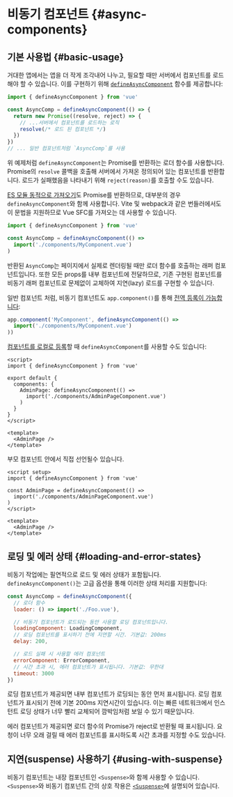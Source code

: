 # 비동기 컴포넌트 {#async-components}

## 기본 사용법 {#basic-usage}

거대한 앱에서는 앱을 더 작게 조각내어 나누고, 필요할 때만 서버에서 컴포넌트를 로드해야 할 수 있습니다.
이를 구현하기 위해 [`defineAsyncComponent`](/api/general.html#defineasynccomponent) 함수를 제공합니다:

```js
import { defineAsyncComponent } from 'vue'

const AsyncComp = defineAsyncComponent(() => {
  return new Promise((resolve, reject) => {
    // ...서버에서 컴포넌트를 로드하는 로직
    resolve(/* 로드 된 컴포넌트 */)
  })
})
// ... 일반 컴포넌트처럼 `AsyncComp`를 사용 
```

위 예제처럼 `defineAsyncComponent`는 Promise를 반환하는 로더 함수를 사용합니다.
Promise의 `resolve` 콜백을 호출해 서버에서 가져온 정의되어 있는 컴포넌트를 반환합니다.
로드가 실패했음을 나타내기 위해 `reject(reason)`를 호출할 수도 있습니다.

[ES 모듈 동적으로 가져오기](https://developer.mozilla.org/en-US/docs/Web/JavaScript/Reference/Operators/import)도 Promise를 반환하므로, 대부분의 경우 `defineAsyncComponent`와 함께 사용합니다.
Vite 및 webpack과 같은 번들러에서도 이 문법을 지원하므로 Vue SFC를 가져오는 데 사용할 수 있습니다.

```js
import { defineAsyncComponent } from 'vue'

const AsyncComp = defineAsyncComponent(() =>
  import('./components/MyComponent.vue')
)
```

반환된 `AsyncComp`는 페이지에서 실제로 렌더링될 때만 로더 함수를 호출하는 래퍼 컴포넌트입니다.
또한 모든 props를 내부 컴포넌트에 전달하므로, 기존 구현된 컴포넌트를 비동기 래퍼 컴포넌트로 문제없이 교체하여 지연(lazy) 로드를 구현할 수 있습니다.

일반 컴포넌트 처럼, 비동기 컴포넌트도  `app.component()`를 통해  [전역 등록이 가능합니다](/guide/components/registration.html#global-registration):

```js
app.component('MyComponent', defineAsyncComponent(() =>
  import('./components/MyComponent.vue')
))
```

<div class="options-api">

[컴포넌트를 로컬로 등록](/guide/components/registration.html#local-registration)할 때 `defineAsyncComponent`를 사용할 수도 있습니다:

```vue
<script>
import { defineAsyncComponent } from 'vue'

export default {
  components: {
    AdminPage: defineAsyncComponent(() =>
      import('./components/AdminPageComponent.vue')
    )
  }
}
</script>

<template>
  <AdminPage />
</template>
```

</div>

<div class="composition-api">

부모 컴포넌트 안에서 직접 선언될수 있습니다.  

```vue
<script setup>
import { defineAsyncComponent } from 'vue'

const AdminPage = defineAsyncComponent(() =>
  import('./components/AdminPageComponent.vue')
)
</script>

<template>
  <AdminPage />
</template>
```

</div>

## 로딩 및 에러 상태 {#loading-and-error-states}

비동기 작업에는 필연적으로 로드 및 에러 상태가 포함됩니다.
`defineAsyncComponent()`는 고급 옵션을 통해 이러한 상태 처리를 지원합니다:

```js
const AsyncComp = defineAsyncComponent({
  // 로더 함수
  loader: () => import('./Foo.vue'),

  // 비동기 컴포넌트가 로드되는 동안 사용할 로딩 컴포넌트입니다.
  loadingComponent: LoadingComponent,
  // 로딩 컴포넌트를 표시하기 전에 지연할 시간. 기본값: 200ms
  delay: 200,

  // 로드 실패 시 사용할 에러 컴포넌트
  errorComponent: ErrorComponent,
  // 시간 초과 시, 에러 컴포넌트가 표시됩니다. 기본값: 무한대
  timeout: 3000
})
```

로딩 컴포넌트가 제공되면 내부 컴포넌트가 로딩되는 동안 먼저 표시됩니다.
로딩 컴포넌트가 표시되기 전에 기본 200ms 지연시간이 있습니다.
이는 빠른 네트워크에서 인스턴트 로딩 상태가 너무 빨리 교체되어 깜박임처럼 보일 수 있기 때문입니다.

에러 컴포넌트가 제공되면 로더 함수의 Promise가 reject로 반환될 때 표시됩니다.
요청이 너무 오래 걸릴 때 에러 컴포넌트를 표시하도록 시간 초과를 지정할 수도 있습니다.

## 지연(suspense) 사용하기 {#using-with-suspense}

비동기 컴포넌트는 내장 컴포넌트인 `<Suspense>`와 함께 사용할 수 있습니다.
`<Suspense>`와 비동기 컴포넌트 간의 상호 작용은 [`<Suspense>`](/guide/built-ins/suspense)에 설명되어 있습니다.
